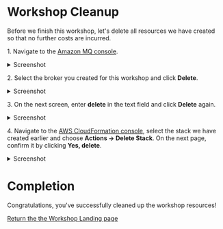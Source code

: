 # Workshop Cleanup

Before we finish this workshop, let's delete all resources we have created so that no further costs are incurred. 

1\. Navigate to the [Amazon MQ console](https://console.aws.amazon.com/amazon-mq).

<details><summary>Screenshot</summary><p>

![Amazon MQ workshop cleanup step 1](/images/amazon-mq-broker-overview.png)

</p></details><p/>

2\. Select the broker you created for this workshop and click **Delete**.
<details><summary>Screenshot</summary><p>

![Amazon MQ workshop cleanup step 2](/images/cleanup-Step2.png)

</p></details><p/>

3\. On the next screen, enter **delete** in the text field and click **Delete** again.
<details><summary>Screenshot</summary><p>

![Amazon MQ workshop cleanup step 3](/images/cleanup-Step3.png)

</p></details><p/>

4\. Navigate to the [AWS CloudFormation console](https://console.aws.amazon.com/cloudformation), select the stack we have created earlier and choose **Actions -> Delete Stack**. On the next page, confirm it by clicking **Yes, delete**.

<details><summary>Screenshot</summary><p>

![Amazon MQ workshop cleanup step 4](/images/cleanup-Step4.png)

</p></details><p/>

# Completion

Congratulations, you've successfully cleaned up the workshop resources!

[Return the the Workshop Landing page](/README.md)
